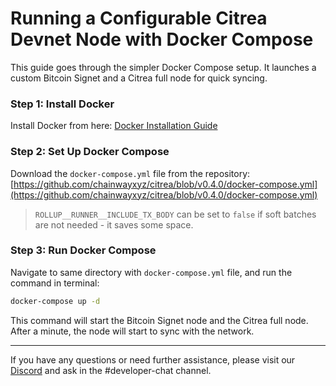 # Running a Configurable Citrea Devnet Node with Docker Compose

This guide goes through the simpler Docker Compose setup. It launches a custom Bitcoin Signet and a Citrea full node for quick syncing.

### Step 1: Install Docker

Install Docker from here: [Docker Installation Guide](https://docs.docker.com/get-docker/)

### Step 2: Set Up Docker Compose

Download the `docker-compose.yml` file from the repository: [https://github.com/chainwayxyz/citrea/blob/v0.4.0/docker-compose.yml](https://github.com/chainwayxyz/citrea/blob/v0.4.0/docker-compose.yml)

> `ROLLUP__RUNNER__INCLUDE_TX_BODY` can be set to `false` if soft batches are not needed - it saves some space.

### Step 3: Run Docker Compose

Navigate to same directory with `docker-compose.yml` file, and run the command in terminal:

```sh
docker-compose up -d
```

This command will start the Bitcoin Signet node and the Citrea full node. After a minute, the node will start to sync with the network.

-------------------------

If you have any questions or need further assistance, please visit our [Discord](https://discord.citrea.xyz) and ask in the #developer-chat channel.